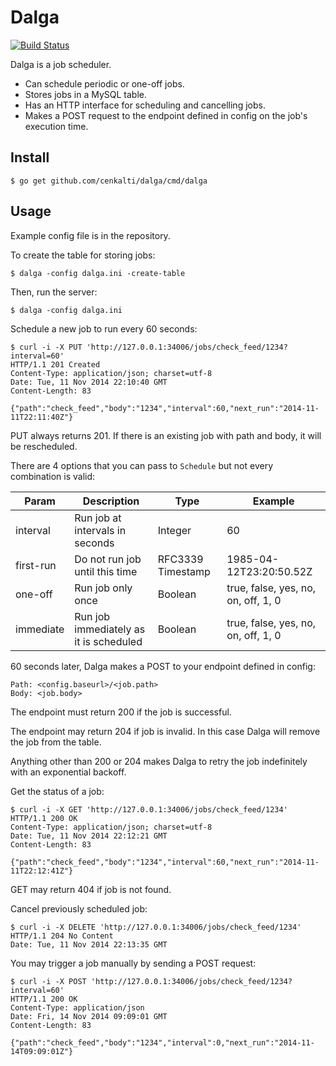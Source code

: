 Dalga
=====

[![Build Status](https://travis-ci.org/cenkalti/dalga.png)](https://travis-ci.org/cenkalti/dalga)

Dalga is a job scheduler.

- Can schedule periodic or one-off jobs.
- Stores jobs in a MySQL table.
- Has an HTTP interface for scheduling and cancelling jobs.
- Makes a POST request to the endpoint defined in config on the job's execution time.

Install
-------

    $ go get github.com/cenkalti/dalga/cmd/dalga

Usage
-----

Example config file is in the repository.

To create the table for storing jobs:

    $ dalga -config dalga.ini -create-table

Then, run the server:

    $ dalga -config dalga.ini

Schedule a new job to run every 60 seconds:

    $ curl -i -X PUT 'http://127.0.0.1:34006/jobs/check_feed/1234?interval=60'
    HTTP/1.1 201 Created
    Content-Type: application/json; charset=utf-8
    Date: Tue, 11 Nov 2014 22:10:40 GMT
    Content-Length: 83

    {"path":"check_feed","body":"1234","interval":60,"next_run":"2014-11-11T22:11:40Z"}

PUT always returns 201. If there is an existing job with path and body, it will be rescheduled.

There are 4 options that you can pass to `Schedule` but not every combination is valid:

| Param | Description | Type | Example |
| ----- | ----------- | ---- | ------- |
| interval | Run job at intervals in seconds | Integer | 60 |
| first-run | Do not run job until this time | RFC3339 Timestamp | 1985-04-12T23:20:50.52Z |
| one-off | Run job only once | Boolean | true, false, yes, no, on, off, 1, 0 |
| immediate | Run job immediately as it is scheduled | Boolean | true, false, yes, no, on, off, 1, 0 |

60 seconds later, Dalga makes a POST to your endpoint defined in config:

    Path: <config.baseurl>/<job.path>
    Body: <job.body>

The endpoint must return 200 if the job is successful.

The endpoint may return 204 if job is invalid. In this case Dalga will remove the job from the table.

Anything other than 200 or 204 makes Dalga to retry the job indefinitely with an exponential backoff.

Get the status of a job:

    $ curl -i -X GET 'http://127.0.0.1:34006/jobs/check_feed/1234'
    HTTP/1.1 200 OK
    Content-Type: application/json; charset=utf-8
    Date: Tue, 11 Nov 2014 22:12:21 GMT
    Content-Length: 83

    {"path":"check_feed","body":"1234","interval":60,"next_run":"2014-11-11T22:12:41Z"}

GET may return 404 if job is not found.

Cancel previously scheduled job:

    $ curl -i -X DELETE 'http://127.0.0.1:34006/jobs/check_feed/1234'
    HTTP/1.1 204 No Content
    Date: Tue, 11 Nov 2014 22:13:35 GMT

You may trigger a job manually by sending a POST request:

    $ curl -i -X POST 'http://127.0.0.1:34006/jobs/check_feed/1234?interval=60'
    HTTP/1.1 200 OK
    Content-Type: application/json
    Date: Fri, 14 Nov 2014 09:09:01 GMT
    Content-Length: 83

    {"path":"check_feed","body":"1234","interval":0,"next_run":"2014-11-14T09:09:01Z"}
